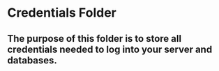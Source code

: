 # Credentials Folder

## The purpose of this folder is to store all credentials needed to log into your server and databases. 
